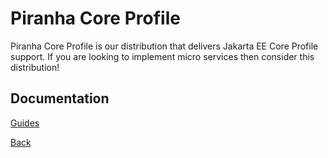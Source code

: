 # Piranha Core Profile

Piranha Core Profile is our distribution that delivers Jakarta EE Core Profile
support. If you are looking to implement micro services then consider this 
distribution!

## Documentation

[Guides](guides/)


[Back](../)